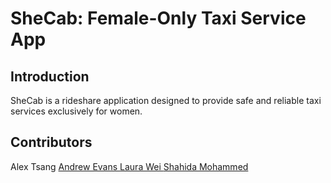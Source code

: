 # SheCab: Female-Only Taxi Service App

## Introduction
SheCab is a rideshare application designed to provide safe and reliable taxi services exclusively for women.

## Contributors 
Alex Tsang 
[Andrew Evans ](https://github.com/andrewevnas)
[Laura Wei ](https://github.com/Lauraawei)
[Shahida Mohammed ](https://github.com/c21333116)


